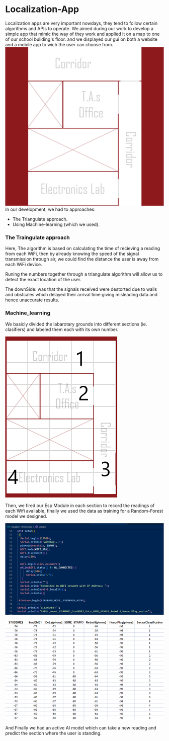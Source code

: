 # Localization-App

Localization apps are very important nowdays, they tend to follow certain algorithms and APIs to operate. We aimed during our work to develop a simple app that mimic the way of they work and applied it on a map to one of our school buliding's floor. and we displayed our gui on both a website and a mobile app to wich the user can choose from.
![img](Images/Final_Map.png)
In our development, we had to approaches:

* The Triangulate approach.
* Using Machine-learning (which we used).

### The Traingulate approach

Here, The algorithm is based on calculating the time of recieving a reading from each WiFi, then by already knowing the speed of the signal  transmission through air, we could find the distance the user is away from each WiFi device.

Runing the numbers together through a triangulate algorithm will allow us to detect the exact location of the user.

The downSide: was that the signals received were destorted due to walls and obstcales which delayed their arrival time giving misleading data and hence unaccurate results.

### Machine_learning

We basicly divided the labarotary grounds into different sections (ie. clasifiers) and labeled them each with its own number.

![img](Images/MGrid_Map.png)

Then, we fired our Esp Module in each section to record the readings of each Wifi available, finally we used the data as training for a Random-Forest model we designed.

![img](Images/92.png)

![img](Images/93.png)

And Finally we had an active AI model which can take a new reading and predict the section where the user is standing.
